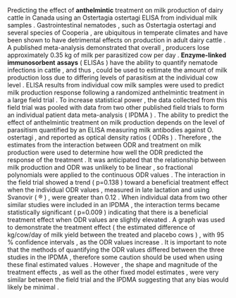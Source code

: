 Predicting the effect of **anthelmintic** treatment on milk production of dairy cattle in Canada using an Ostertagia ostertagi ELISA from individual milk samples . Gastrointestinal nematodes , such as Ostertagia ostertagi and several species of Cooperia , are ubiquitous in temperate climates and have been shown to have detrimental effects on production in adult dairy cattle . A published meta-analysis demonstrated that overall , producers lose approximately 0.35 kg of milk per parasitized cow per day . **Enzyme-linked** **immunosorbent** **assays** ( ELISAs ) have the ability to quantify nematode infections in cattle , and thus , could be used to estimate the amount of milk production loss due to differing levels of parasitism at the individual cow level . ELISA results from individual cow milk samples were used to predict milk production response following a randomized anthelmintic treatment in a large field trial . To increase statistical power , the data collected from this field trial was pooled with data from two other published field trials to form an individual patient data meta-analysis ( IPDMA ) . The ability to predict the effect of anthelmintic treatment on milk production depends on the level of parasitism quantified by an ELISA measuring milk antibodies against O. ostertagi , and reported as optical density ratios ( ODRs ) . Therefore , the estimates from the interaction between ODR and treatment on milk production were used to determine how well the ODR predicted the response of the treatment . It was anticipated that the relationship between milk production and ODR was unlikely to be linear , so fractional polynomials were applied to the continuous ODR values . The interaction in the field trial showed a trend ( p=0.138 ) toward a beneficial treatment effect when the individual ODR values , measured in late lactation and using Svanovir ( ® ) , were greater than 0.12 . When individual data from two other similar studies were included in an IPDMA , the interaction terms became statistically significant ( p=0.009 ) indicating that there is a beneficial treatment effect when ODR values are slightly elevated . A graph was used to demonstrate the treatment effect ( the estimated difference of kg/cow/day of milk yield between the treated and placebo cows ) , with 95 % confidence intervals , as the ODR values increase . It is important to note that the methods of quantifying the ODR values differed between the three studies in the IPDMA , therefore some caution should be used when using these final estimated values . However , the shape and magnitude of the treatment effects , as well as the other fixed model estimates , were very similar between the field trial and the IPDMA suggesting that any bias would likely be minimal . 